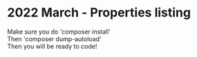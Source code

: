 # 2022 March - Properties listing
Make sure you do 'composer install' 
<br>
Then 'composer dump-autoload'
<br>
Then you will be ready to code!